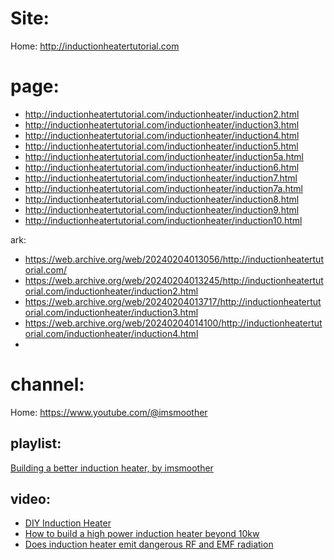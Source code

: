 # Site:
Home: http://inductionheatertutorial.com

# page:
- http://inductionheatertutorial.com/inductionheater/induction2.html
- http://inductionheatertutorial.com/inductionheater/induction3.html
- http://inductionheatertutorial.com/inductionheater/induction4.html
- http://inductionheatertutorial.com/inductionheater/induction5.html
- http://inductionheatertutorial.com/inductionheater/induction5a.html
- http://inductionheatertutorial.com/inductionheater/induction6.html
- http://inductionheatertutorial.com/inductionheater/induction7.html
- http://inductionheatertutorial.com/inductionheater/induction7a.html
- http://inductionheatertutorial.com/inductionheater/induction8.html
- http://inductionheatertutorial.com/inductionheater/induction9.html
- http://inductionheatertutorial.com/inductionheater/induction10.html

ark:
- https://web.archive.org/web/20240204013056/http://inductionheatertutorial.com/
- https://web.archive.org/web/20240204013245/http://inductionheatertutorial.com/inductionheater/induction2.html
- https://web.archive.org/web/20240204013717/http://inductionheatertutorial.com/inductionheater/induction3.html
- https://web.archive.org/web/20240204014100/http://inductionheatertutorial.com/inductionheater/induction4.html
- 

# channel:
Home: https://www.youtube.com/@imsmoother

## playlist:
[Building a better induction heater, by imsmoother](https://www.youtube.com/playlist?list=PLK_Je1TKuxtbtrYb9hET-nULzFN_jNbUE)

## video:
- [DIY Induction Heater](https://youtu.be/CyG0Ri0dqI4)
- [How to build a high power induction heater beyond 10kw](https://youtu.be/3aUUEhdqvbU)
- [Does induction heater emit dangerous RF and EMF radiation](https://youtu.be/NWUQCc7xZUE)
